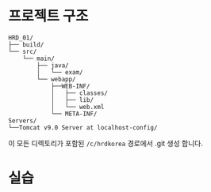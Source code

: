 # 프로젝트 구조

```
HRD_01/
├── build/
└── src/
    └── main/
        ├── java/
        │   └── exam/
        └── webapp/
            ├──WEB-INF/
            │   ├── classes/
            │   ├── lib/
            │   └── web.xml
            └── META-INF/
Servers/
└──Tomcat v9.0 Server at localhost-config/
```

이 모든 디렉토리가 포함된 `/c/hrdkorea` 경로에서 .git 생성 합니다.

# 실습
